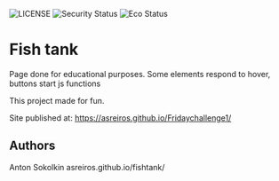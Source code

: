 ![LICENSE](https://img.shields.io/badge/license-MIT-blue.svg?style=flat-square)
![Security Status](https://img.shields.io/security-headers?label=Security&url=https%3A%2F%2Fgithub.com&style=flat-square)
![Eco Status](https://img.shields.io/badge/ECO-Friendly-green.svg)

# Fish tank

Page done for educational purposes. Some elements respond to hover, buttons start js functions

This project made for fun. 

Site published at: https://asreiros.github.io/Fridaychallenge1/


## Authors

Anton Sokolkin asreiros.github.io/fishtank/